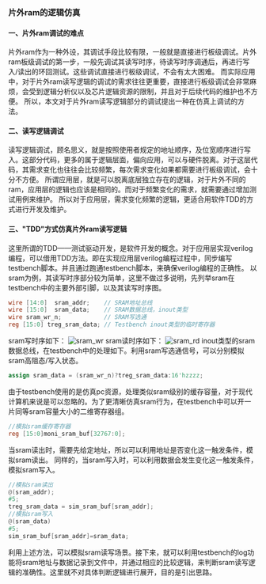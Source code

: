 ### 片外ram的逻辑仿真
#### 一、片外ram调试的难点
片外ram作为一种外设，其调试手段比较有限，一般就是直接进行板级调试。片外ram板级调试的第一步，一般先调试其读写时序，待读写时序调通后，再进行写入/读出的环回测试。这些调试直接进行板级调试，不会有太大困难。
而实际应用中，对于片外ram读写逻辑的调试的需求往往更重要，直接进行板级调试会非常麻烦，会受到逻辑分析仪以及芯片逻辑资源的限制，并且对于后续代码的维护也不方便。
所以，本文对于片外ram读写逻辑部分的调试提出一种在仿真上调试的方法。
#### 二、读写逻辑调试
读写逻辑调试，顾名思义，就是按照使用者规定的地址顺序，及位宽顺序进行写入。这部分代码，更多的属于逻辑层面，偏向应用，可以与硬件脱离。对于这层代码，其需求变化也往往会比较频繁，每次需求变化如果都需要进行板级调试，会十分不方便。
所谓应用层，就是可以脱离底层独立存在的逻辑，对于片外不同的ram，应用层的逻辑也应该是相同的。而对于频繁变化的需求，就需要通过增加测试用例来维护。
所以对于应用层，需求变化频繁的逻辑，更适合用软件TDD的方式进行开发及维护。
#### 三、"TDD"方式仿真片外ram读写逻辑
这里所谓的TDD——测试驱动开发，是软件开发的概念。对于应用层实现verilog编程，可以借用TDD方法。即在实现应用层verilog编程过程中，同步编写testbench脚本。并且通过跑通testbench脚本，来确保verilog编程的正确性。
以sram为例，其读写时序部分较为简单，这里不做过多说明，先列举sram在testbench中的主要外部引脚，以及其读写时序图。
```verilog
wire [14:0]  sram_addr;    // SRAM地址总线
wire [15:0]  sram_data;    // SRAM数据总线，inout类型
wire sram_wr_n;            // SRAM写选通
reg [15:0] treg_sram_data; // Testbench inout类型的临时寄存器
```
sram写时序如下：
![sram_wr](sram_wr.bmp)
sram读时序如下：
![sram_rd](sram_rd.bmp)
inout类型的sram数据总线，在testbench中的处理如下。利用sram写选通信号，可以分别模拟sram高阻态/写入状态。
```verilog
assign sram_data = (sram_wr_n)?treg_sram_data:16'hzzzz; 
```
由于testbench使用的是仿真pc资源，处理类似sram级别的缓存容量，对于现代计算机来说是可以忽略的。为了更清晰仿真sram行为，在testbench中可以开一片同等sram容量大小的二维寄存器组。
```verilog
//模拟sram缓存寄存器
reg [15:0]moni_sram_buf[32767:0];
```
当sram读出时，需要先给定地址，所以可以利用地址是否变化这一触发条件，模拟sram读出。
同样的，当sram写入时，可以利用数据会发生变化这一触发条件，模拟sram写入。
```verilog
//模拟sram读出
@(sram_addr);
#5;
treg_sram_data = sim_sram_buf[sram_addr];
//模拟sram写入
@(sram_data)
#5;
sim_sram_buf[sram_addr]=sram_data;
```
利用上述方法，可以模拟sram读写场景。接下来，就可以利用testbench的log功能将sram地址与数据记录到文件中，并通过相应的比较逻辑，来判断sram读写逻辑的准确性。这里就不对具体判断逻辑进行展开，目的是引出思路。

















